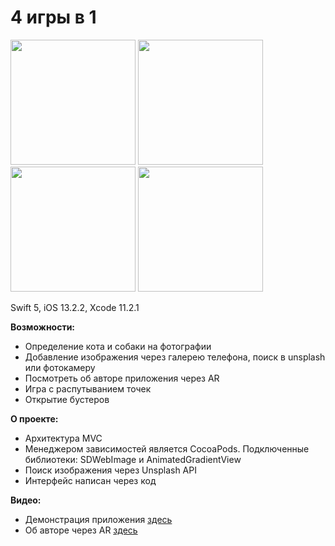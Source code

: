 # 4 игры в 1

<a href="https://ibb.co/k4Lc0XW"><img src="https://i.ibb.co/wSn6C4x/Screenshot-2019-12-03-at-21-36-04.png" width="200"></a>
<a href="https://ibb.co/9NJJ3RZ"><img src="https://i.ibb.co/Msbb5qB/Screenshot-2019-12-03-at-21-36-13.png" width="200"></a>
<a href="https://ibb.co/x8rR58C"><img src="https://i.ibb.co/rfX1yf7/Screenshot-2019-12-03-at-21-36-27.png" width="200"></a>
<a href="https://ibb.co/p38xtfR"><img src="https://i.ibb.co/dQqrdPL/Screenshot-2019-12-03-at-21-36-37.png" width="200"></a>

Swift 5, iOS 13.2.2, Xcode 11.2.1

<b>Возможности:</b>
- Определение кота и собаки на фотографии
- Добавление изображения через галерею телефона, поиск в unsplash или фотокамеру
- Посмотреть об авторе приложения через AR
- Игра с распутыванием точек
- Открытие бустеров

<b>О проекте:</b>
- Архитектура MVC
- Менеджером зависимостей является CocoaPods. Подключенные библиотеки: SDWebImage и AnimatedGradientView
- Поиск изображения через Unsplash API 
- Интерфейс написан через код

<b>Видео:</b>
- Демонстрация приложения [здесь](https://drive.google.com/open?id=1tsh5BUGdZzvtbi9azAnngXT1WOWsNPKY)
- Об авторе через AR [здесь](https://drive.google.com/open?id=1JZOWQjfM_nrNNFDqUbcsHxNcG39XNNi3)
